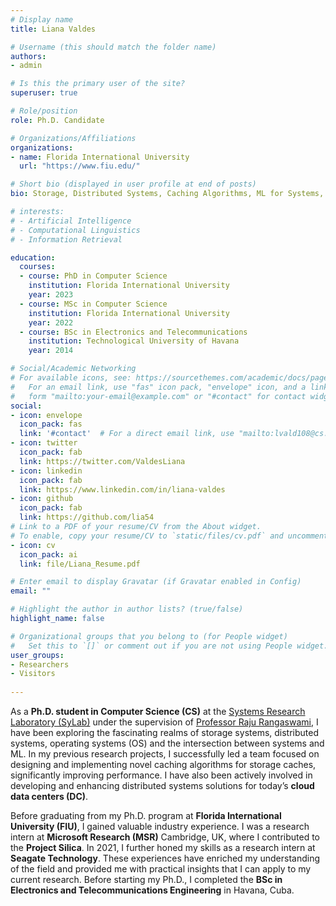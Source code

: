 ```yaml
---
# Display name
title: Liana Valdes

# Username (this should match the folder name)
authors:
- admin

# Is this the primary user of the site?
superuser: true

# Role/position
role: Ph.D. Candidate

# Organizations/Affiliations
organizations:
- name: Florida International University
  url: "https://www.fiu.edu/"

# Short bio (displayed in user profile at end of posts)
bio: Storage, Distributed Systems, Caching Algorithms, ML for Systems, Systems for ML, OS, Management, Team Leadership, Innovation, Motivation, Empathy, Technology, Networking, Creativity, and Relationship Building.

# interests:
# - Artificial Intelligence
# - Computational Linguistics
# - Information Retrieval

education:
  courses:
  - course: PhD in Computer Science 
    institution: Florida International University
    year: 2023
  - course: MSc in Computer Science
    institution: Florida International University
    year: 2022
  - course: BSc in Electronics and Telecommunications
    institution: Technological University of Havana
    year: 2014

# Social/Academic Networking
# For available icons, see: https://sourcethemes.com/academic/docs/page-builder/#icons
#   For an email link, use "fas" icon pack, "envelope" icon, and a link in the
#   form "mailto:your-email@example.com" or "#contact" for contact widget.
social:
- icon: envelope
  icon_pack: fas
  link: '#contact'  # For a direct email link, use "mailto:lvald108@cs.fiu.edu".
- icon: twitter
  icon_pack: fab
  link: https://twitter.com/ValdesLiana
- icon: linkedin
  icon_pack: fab
  link: https://www.linkedin.com/in/liana-valdes
- icon: github
  icon_pack: fab
  link: https://github.com/lia54
# Link to a PDF of your resume/CV from the About widget.
# To enable, copy your resume/CV to `static/files/cv.pdf` and uncomment the lines below.
- icon: cv
  icon_pack: ai
  link: file/Liana_Resume.pdf

# Enter email to display Gravatar (if Gravatar enabled in Config)
email: ""

# Highlight the author in author lists? (true/false)
highlight_name: false

# Organizational groups that you belong to (for People widget)
#   Set this to `[]` or comment out if you are not using People widget.
user_groups:
- Researchers
- Visitors
  
---
```

As a **Ph.D. student in Computer Science (CS)** at the [Systems Research Laboratory (SyLab)](http://sylab-srv.cs.fiu.edu/) under the supervision of [Professor Raju Rangaswami](https://users.cs.fiu.edu/~raju/WWW/), I have been exploring the fascinating realms of storage systems, distributed systems, operating systems (OS) and the intersection between systems and ML. In my previous research projects, I successfully led a team focused on designing and implementing novel caching algorithms for storage caches, significantly improving performance. I have also been actively involved in developing and enhancing distributed systems solutions for today’s **cloud data centers (DC)**.

Before graduating from my Ph.D. program at **Florida International University (FIU)**, I gained valuable industry experience. I was a research intern at **Microsoft Research (MSR)** Cambridge, UK, where I contributed to the **Project Silica**. In 2021, I further honed my skills as a research intern at **Seagate Technology**. These experiences have enriched my understanding of the field and provided me with practical insights that I can apply to my current research. Before starting my Ph.D., I completed the **BSc in Electronics and Telecommunications Engineering** in Havana, Cuba.






